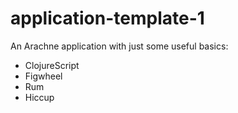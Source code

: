 # application-template-1

An Arachne application with just some useful basics:

- ClojureScript
- Figwheel
- Rum
- Hiccup

